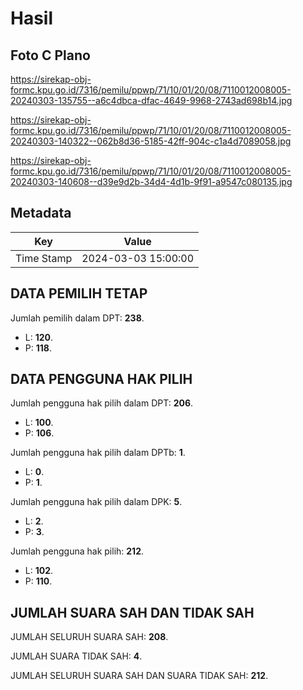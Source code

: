 # Hasil

## Foto C Plano

https://sirekap-obj-formc.kpu.go.id/7316/pemilu/ppwp/71/10/01/20/08/7110012008005-20240303-135755--a6c4dbca-dfac-4649-9968-2743ad698b14.jpg

https://sirekap-obj-formc.kpu.go.id/7316/pemilu/ppwp/71/10/01/20/08/7110012008005-20240303-140322--062b8d36-5185-42ff-904c-c1a4d7089058.jpg

https://sirekap-obj-formc.kpu.go.id/7316/pemilu/ppwp/71/10/01/20/08/7110012008005-20240303-140608--d39e9d2b-34d4-4d1b-9f91-a9547c080135.jpg


## Metadata

| Key        | Value               |
| ---------- | ------------------- |
| Time Stamp | 2024-03-03 15:00:00 |


## DATA PEMILIH TETAP

Jumlah pemilih dalam DPT: **238**.
 * L: **120**.
 * P: **118**.

## DATA PENGGUNA HAK PILIH

Jumlah pengguna hak pilih dalam DPT: **206**.
 * L: **100**.
 * P: **106**.

Jumlah pengguna hak pilih dalam DPTb: **1**.
 * L: **0**.
 * P: **1**.

Jumlah pengguna hak pilih dalam DPK: **5**.
 * L: **2**.
 * P: **3**.

Jumlah pengguna hak pilih: **212**.
 * L: **102**.
 * P: **110**.

## JUMLAH SUARA SAH DAN TIDAK SAH

JUMLAH SELURUH SUARA SAH: **208**.

JUMLAH SUARA TIDAK SAH: **4**.

JUMLAH SELURUH SUARA SAH DAN SUARA TIDAK SAH: **212**.



